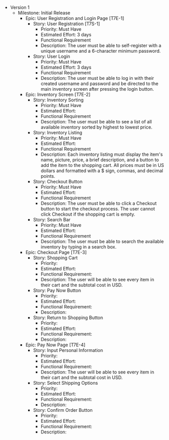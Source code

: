 -   Version 1
    -   Milestone: Initial Release
        -   Epic: User Registration and Login Page [T7E-1]
            -   Story: User Registration [T7S-1]
                -   Priority: Must Have
                -   Estimated Effort: 3 days
                -   Functional Requirement
                -   Description: The user must be able to self-register with a unique username and a 6-character minimum password.
               - Story: User Login
	              - Priority: Must Have
	              -  Estimated Effort: 3 days
	              - Functional Requirement
	              - Description: The user must be able to log in with their created username and password and be directed to the main inventory screen after pressing the login button. 
	       - Epic: Inventory Screen [T7E-2]
		       - Story: Inventory Sorting
			       - Priority: Must Have
			       - Estimated Effort:
			       - Functional Requirement
			       - Description: The user must be able to see a list of all available inventory sorted by highest to lowest price.
		       - Story: Inventory Listing
			       - Priority: Must Have
			       - Estimated Effort:
			       - Functional Requirement
			       - Description: Each inventory listing must display the item's name, picture, price, a brief description, and a button to add the item to the shopping cart. All prices must be in US dollars and formatted with a $ sign, commas, and decimal points.
			   - Story: Checkout Button
			       - Priority: Must Have
			       - Estimated Effort: 
			       - Functional Requirement
			       - Description: The user must be able to click a Checkout button to start the checkout process. The user cannot click Checkout if the shopping cart is empty.     	
	           - Story: Search Bar
		           - Priority: Must Have
		           - Estimated Effort:
		           - Functional Requirement
		           - Description: The user must be able to search the available inventory by typing in a search box.
           - Epic: Checkout Page [T7E-3]
             - Story: Shopping Cart
               - Priority: 
               - Estimated Effort: 
               - Functional Requirement:
               - Description: The user will be able to see every item in their cart and the subtotal cost in USD.
             - Story: Pay Now Button
               - Priority:
               - Estimated Effort:
               - Functional Requirement:
               - Description:
             - Story: Return to Shopping Button
               - Priority:
               - Estimated Effort:
               - Functional Requirement:
               - Description:
           - Epic: Pay Now Page [T7E-4]
               - Story: Input Personal Information
                   - Priority:
                   - Estimated Effort:
                   - Functional Requirement:
                   - Description: The user will be able to see every item in their cart and the subtotal cost in USD.
               - Story: Select Shipping Options
                   - Priority:
                   - Estimated Effort:
                   - Functional Requirement:
                   - Description:
               - Story: Confirm Order Button
                   - Priority:
                   - Estimated Effort:
                   - Functional Requirement:
                   - Description: